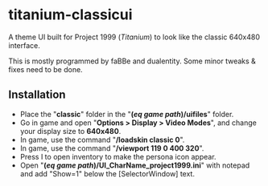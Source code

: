 # titanium-classicui

A theme UI built for Project 1999 (_Titanium_) to look like the classic 640x480 interface.

This is mostly programmed by faBBe and dualentity. Some minor tweaks & fixes need to be done.

## Installation

- Place the "__classic__" folder in the "__(_eq game path_)/uifiles__" folder.
- Go in game and open "__Options > Display > Video Modes__", and change your display size to __640x480__.
- In game, use the command "__/loadskin classic 0__".
- In game, use the command "__/viewport 119 0 400 320__".
- Press I to open inventory to make the persona icon appear.
- Open "__(_eq game path_)/UI_CharName_project1999.ini__" with notepad and add "Show=1" below the [SelectorWindow] text.
